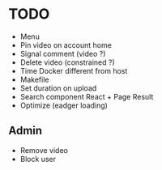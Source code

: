 # TODO

- Menu
- Pin video on account home
- Signal comment (video ?)
- Delete video (constrained ?)
- Time Docker different from host
- Makefile
- Set duration on upload
- Search component React + Page Result
- Optimize (eadger loading)

## Admin

- Remove video
- Block user

